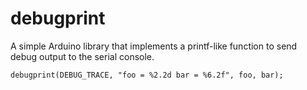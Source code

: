 # debugprint

A simple Arduino library that implements a printf-like function to send debug output to the serial console.

```
debugprint(DEBUG_TRACE, "foo = %2.2d bar = %6.2f", foo, bar);
```
